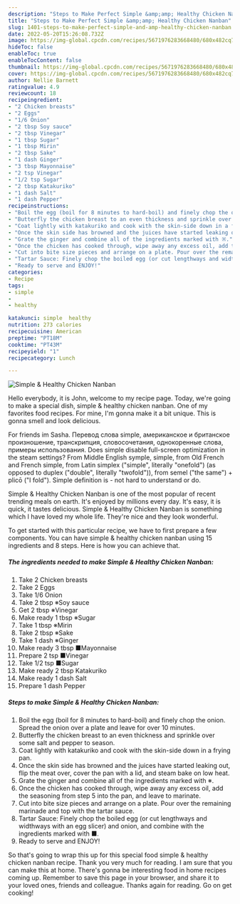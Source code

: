 ```yaml
---
description: "Steps to Make Perfect Simple &amp;amp; Healthy Chicken Nanban"
title: "Steps to Make Perfect Simple &amp;amp; Healthy Chicken Nanban"
slug: 1401-steps-to-make-perfect-simple-and-amp-healthy-chicken-nanban
date: 2022-05-20T15:26:08.732Z
image: https://img-global.cpcdn.com/recipes/5671976283668480/680x482cq70/simple-healthy-chicken-nanban-recipe-main-photo.jpg
hideToc: false
enableToc: true
enableTocContent: false
thumbnail: https://img-global.cpcdn.com/recipes/5671976283668480/680x482cq70/simple-healthy-chicken-nanban-recipe-main-photo.jpg
cover: https://img-global.cpcdn.com/recipes/5671976283668480/680x482cq70/simple-healthy-chicken-nanban-recipe-main-photo.jpg
author: Nellie Barnett
ratingvalue: 4.9
reviewcount: 18
recipeingredient:
- "2 Chicken breasts"
- "2 Eggs"
- "1/6 Onion"
- "2 tbsp Soy sauce"
- "2 tbsp Vinegar"
- "1 tbsp Sugar"
- "1 tbsp Mirin"
- "2 tbsp Sake"
- "1 dash Ginger"
- "3 tbsp Mayonnaise"
- "2 tsp Vinegar"
- "1/2 tsp Sugar"
- "2 tbsp Katakuriko"
- "1 dash Salt"
- "1 dash Pepper"
recipeinstructions:
- "Boil the egg (boil for 8 minutes to hard-boil) and finely chop the onion. Spread the onion over a plate and leave for over 10 minutes."
- "Butterfly the chicken breast to an even thickness and sprinkle over some salt and pepper to season."
- "Coat lightly with katakuriko and cook with the skin-side down in a frying pan."
- "Once the skin side has browned and the juices have started leaking out, flip the meat over, cover the pan with a lid, and steam bake on low heat."
- "Grate the ginger and combine all of the ingredients marked with ※."
- "Once the chicken has cooked through, wipe away any excess oil, add the seasoning from step 5 into the pan, and leave to marinate."
- "Cut into bite size pieces and arrange on a plate. Pour over the remaining marinade and top with the tartar sauce."
- "Tartar Sauce: Finely chop the boiled egg (or cut lengthways and widthways with an egg slicer) and onion, and combine with the ingredients marked with ■."
- "Ready to serve and ENJOY!"
categories:
- Recipe
tags:
- simple
- 
- healthy

katakunci: simple  healthy 
nutrition: 273 calories
recipecuisine: American
preptime: "PT18M"
cooktime: "PT43M"
recipeyield: "1"
recipecategory: Lunch

---
```



![Simple &amp; Healthy Chicken Nanban](https://img-global.cpcdn.com/recipes/5671976283668480/680x482cq70/simple-healthy-chicken-nanban-recipe-main-photo.jpg)

Hello everybody, it is John, welcome to my recipe page. Today, we're going to make a special dish, simple &amp; healthy chicken nanban. One of my favorites food recipes. For mine, I'm gonna make it a bit unique. This is gonna smell and look delicious.

For friends im Sasha. Перевод слова simple, американское и британское произношение, транскрипция, словосочетания, однокоренные слова, примеры использования. Does simple disable full-screen optimization in the steam settings? From Middle English symple, simple, from Old French and French simple, from Latin simplex (&#34;simple&#34;, literally &#34;onefold&#34;) (as opposed to duplex (&#34;double&#34;, literally &#34;twofold&#34;)), from semel (&#34;the same&#34;) + plicō (&#34;I fold&#34;). Simple definition is - not hard to understand or do.

Simple &amp; Healthy Chicken Nanban is one of the most popular of recent trending meals on earth. It's enjoyed by millions every day. It's easy, it is quick, it tastes delicious. Simple &amp; Healthy Chicken Nanban is something which I have loved my whole life. They're nice and they look wonderful.


To get started with this particular recipe, we have to first prepare a few components. You can have simple &amp; healthy chicken nanban using 15 ingredients and 8 steps. Here is how you can achieve that.

<!--inarticleads1-->

##### The ingredients needed to make Simple &amp; Healthy Chicken Nanban:

1. Take 2 Chicken breasts
1. Take 2 Eggs
1. Take 1/6 Onion
1. Take 2 tbsp ※Soy sauce
1. Get 2 tbsp ※Vinegar
1. Make ready 1 tbsp ※Sugar
1. Take 1 tbsp ※Mirin
1. Take 2 tbsp ※Sake
1. Take 1 dash ※Ginger
1. Make ready 3 tbsp ■Mayonnaise
1. Prepare 2 tsp ■Vinegar
1. Take 1/2 tsp ■Sugar
1. Make ready 2 tbsp Katakuriko
1. Make ready 1 dash Salt
1. Prepare 1 dash Pepper




<!--inarticleads2-->

##### Steps to make Simple &amp; Healthy Chicken Nanban:

1. Boil the egg (boil for 8 minutes to hard-boil) and finely chop the onion. Spread the onion over a plate and leave for over 10 minutes.
1. Butterfly the chicken breast to an even thickness and sprinkle over some salt and pepper to season.
1. Coat lightly with katakuriko and cook with the skin-side down in a frying pan.
1. Once the skin side has browned and the juices have started leaking out, flip the meat over, cover the pan with a lid, and steam bake on low heat.
1. Grate the ginger and combine all of the ingredients marked with ※.
1. Once the chicken has cooked through, wipe away any excess oil, add the seasoning from step 5 into the pan, and leave to marinate.
1. Cut into bite size pieces and arrange on a plate. Pour over the remaining marinade and top with the tartar sauce.
1. Tartar Sauce: Finely chop the boiled egg (or cut lengthways and widthways with an egg slicer) and onion, and combine with the ingredients marked with ■.
1. Ready to serve and ENJOY!



So that's going to wrap this up for this special food simple &amp; healthy chicken nanban recipe. Thank you very much for reading. I am sure that you can make this at home. There's gonna be interesting food in home recipes coming up. Remember to save this page in your browser, and share it to your loved ones, friends and colleague. Thanks again for reading. Go on get cooking!
